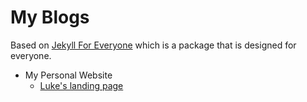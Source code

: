 # My Blogs

Based on [Jekyll For Everyone](https://github.com/melvinchng/jekyll-for-everyone) which is a package that is designed for everyone.

- My Personal Website
  - [Luke's landing page](https://lukelee233.github.io/)